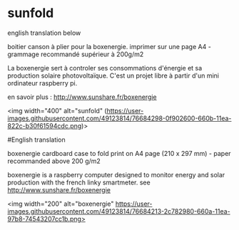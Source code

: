 # sunfold
english translation below

boitier canson à plier pour la boxenergie.
imprimer sur une page A4 - grammage recommandé supérieur à 200g/m2

La boxenergie sert à controler ses consommations d'énergie et sa production solaire photovoltaïque. C'est un projet libre à partir d'un mini ordinateur raspberry pi.

en savoir plus : http://www.sunshare.fr/boxenergie

<img width="400" alt="sunfold"  (https://user-images.githubusercontent.com/49123814/76684298-0f902600-660b-11ea-822c-b30f61594cdc.png)>


#English translation

boxenergie cardboard case to fold
print on A4 page (210 x 297 mm) - paper recommanded above 200 g/m2

boxenergie is a raspberry computer designed to monitor energy and solar production with the french linky smartmeter.
see http://www.sunshare.fr/boxenergie

<img width="200" alt="boxenergie"  https://user-images.githubusercontent.com/49123814/76684213-2c782980-660a-11ea-97b8-74543207cc1b.png>
